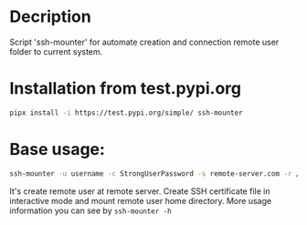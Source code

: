 # Decription
Script 'ssh-mounter' for automate creation and connection remote user folder to current system.
# Installation from test.pypi.org
```bash
pipx install -i https://test.pypi.org/simple/ ssh-mounter
```
[//]: # (todo add to main pypi.org repo)
# Base usage:
```bash
ssh-mounter -u username -c StrongUserPassword -s remote-server.com -r /home/username -m /mnt/local_path -l
```
It's create remote user at remote server. Create SSH certificate file in interactive mode and mount remote user home directory.
More usage information you can see by `ssh-mounter -h`

[//]: # (build command: rm dist -r -Force ; py -m build ; py -m twine upload --repository testpypi dist/*)
